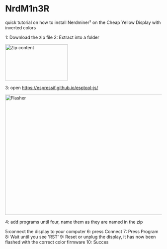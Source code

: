 # NrdM1n3R
quick tutorial on how to install Nerdminer² on the Cheap Yellow Display with inverted colors




1: Download the zip file
2: Extract into a folder

<img width="201" height="117" alt="Zip content" src="https://github.com/user-attachments/assets/78a4eaeb-da49-41b8-b97c-a3fa7564651c" />

3: open https://espressif.github.io/esptool-js/

<img width="855" height="387" alt="Flasher" src="https://github.com/user-attachments/assets/64537002-ba1f-4f9e-aa7f-a444f4cb2b46" />

4: add programs until four, name them as they are named in the zip

5:connect the display to your computer
6: press Connect
7: Press Program
8: Wait until you see 'RST'
9: Reset or unplug the display, it has now been flashed with the correct color firmware
10: Succes

